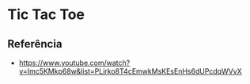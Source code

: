 # Tic Tac Toe







## Referência
- https://www.youtube.com/watch?v=Imc5KMkp68w&list=PLirko8T4cEmwkMsKEsEnHs6dUPcdqWVvX